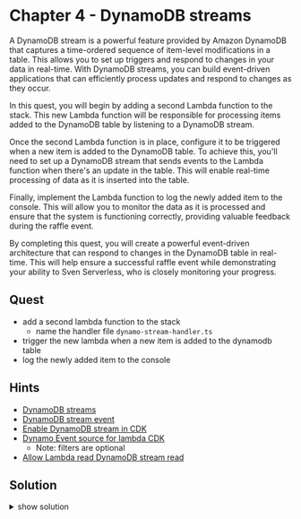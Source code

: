 # Chapter 4 - DynamoDB streams
A DynamoDB stream is a powerful feature provided by Amazon DynamoDB that captures a time-ordered sequence of item-level modifications in a table. 
This allows you to set up triggers and respond to changes in your data in real-time. 
With DynamoDB streams, you can build event-driven applications that can efficiently process updates and respond to changes as they occur.

In this quest, you will begin by adding a second Lambda function to the stack.
This new Lambda function will be responsible for processing items added to the DynamoDB table by listening to a DynamoDB stream.

Once the second Lambda function is in place, configure it to be triggered when a new item is added to the DynamoDB table. 
To achieve this, you'll need to set up a DynamoDB stream that sends events to the Lambda function when there's an update in the table. 
This will enable real-time processing of data as it is inserted into the table.

Finally, implement the Lambda function to log the newly added item to the console. 
This will allow you to monitor the data as it is processed and ensure that the system is functioning correctly, providing valuable feedback during the raffle event.

By completing this quest, you will create a powerful event-driven architecture that can respond to changes in the DynamoDB table in real-time. 
This will help ensure a successful raffle event while demonstrating your ability to Sven Serverless, who is closely monitoring your progress.

## Quest

- add a second lambda function to the stack
  - name the handler file `dynamo-stream-handler.ts`
- trigger the new lambda when a new item is added to the dynamodb table
- log the newly added item to the console

## Hints

- [DynamoDB streams](https://docs.aws.amazon.com/amazondynamodb/latest/developerguide/Streams.html)
- [DynamoDB stream event](https://docs.aws.amazon.com/amazondynamodb/latest/APIReference/API_streams_StreamRecord.html)
- [Enable DynamoDB stream in CDK ](https://docs.aws.amazon.com/cdk/api/v2/docs/aws-cdk-lib.aws_dynamodb.Table.html#stream)
- [Dynamo Event source for lambda CDK](https://docs.aws.amazon.com/cdk/api/v2/docs/aws-cdk-lib.aws_lambda_event_sources.DynamoEventSource.html)
  - Note: filters are optional
- [Allow Lambda read DynamoDB stream read](https://docs.aws.amazon.com/cdk/api/v2/docs/aws-cdk-lib.aws_dynamodb.Table.html#grantwbrstreamwbrreadgrantee)

## Solution

<details>
<summary>show solution</summary>

1.  Enable DynamoDB stream on the table in the stack `lib/stack.ts`

    ```typescript
    const table = new Table(this, "RaffleTable", {
      partitionKey: {
        name: "id",
        type: AttributeType.STRING,
      },
      // begin change
      stream: StreamViewType.NEW_AND_OLD_IMAGES,
      // end change
    });
    ```

2.  Add a new lambda function to the stack `lib/stack.ts`

    ```typescript
    const streamHandler = new NodejsFunction(this, "DynamoStreamHandler", {
      runtime: Runtime.NODEJS_18_X,
      entry: "lib/lambda/dynamo-stream-handler.ts",
    });
    ```

3.  Add the DynamoDB stream as an event source to the lambda function

    ```typescript
    streamHandler.addEventSource(
      new DynamoEventSource(table, {
        startingPosition: StartingPosition.TRIM_HORIZON,
      })
    );
    ```

4.  Grant the lambda stream read access to the table

    ```typescript
    table.grantStreamRead(streamHandler);
    ```

5.  Add the lambda function handler code in `lib/lambda/dynamo-stream-handler.ts`

    ```typescript
    export const handler = async (
      dynamoDbStreamEvent: DynamoDBStreamEvent
    ): Promise<void> => {
      dynamoDbStreamEvent.Records.forEach((record) => {
        if (record.eventName == "INSERT" && record.dynamodb?.NewImage) {
          const newImage = record.dynamodb.NewImage as Record<
            string,
            AttributeValue
          >;
          // @ts-ignore
          const unmarshalledNewImage = unmarshall(newImage);
          console.log(JSON.stringify(unmarshalledNewImage));
        }
      });
    };
    ```
6. Invoke the api to add a new item to the table
7. check the lambda logs to see the new item

</details>
